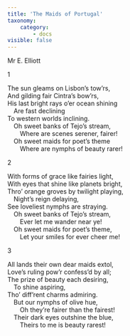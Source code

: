 ```yaml
---
title: 'The Maids of Portugal'
taxonomy:
    category:
        - docs
visible: false
---
```


<span class="name">Mr E. Elliott</span>

1

The sun gleams on Lisbon’s tow’rs,  
And gilding fair Cintra’s bow’rs,  
His last bright rays o’er ocean shining  
&emsp;Are fast declining  
To western worlds inclining.  
&emsp;Oh sweet banks of Tejo’s stream,  
&emsp;&emsp;Where are scenes serener, fairer!  
&emsp;Oh sweet maids for poet’s theme  
&emsp;&emsp;Where are nymphs of beauty rarer!

2

With forms of grace like fairies light,  
With eyes that shine like planets bright,  
Thro’ orange groves by twilight playing,  
&emsp;Night’s reign delaying,  
See loveliest nymphs are straying.  
&emsp;Oh sweet banks of Tejo’s stream,  
&emsp;&emsp;Ever let me wander near ye!  
&emsp;Oh sweet maids for poet’s theme,  
&emsp;&emsp;Let your smiles for ever cheer me!

3

All lands their own dear maids extol,  
Love’s ruling pow’r confess’d by all;  
The prize of beauty each desiring,  
&emsp;To shine aspiring,  
Tho’ diff’rent charms admiring.  
&emsp;But our nymphs of olive hue,  
&emsp;&emsp;Oh they’re fairer than the fairest!  
&emsp;Their dark eyes outshine the blue,  
&emsp;&emsp;Theirs to me is beauty rarest!